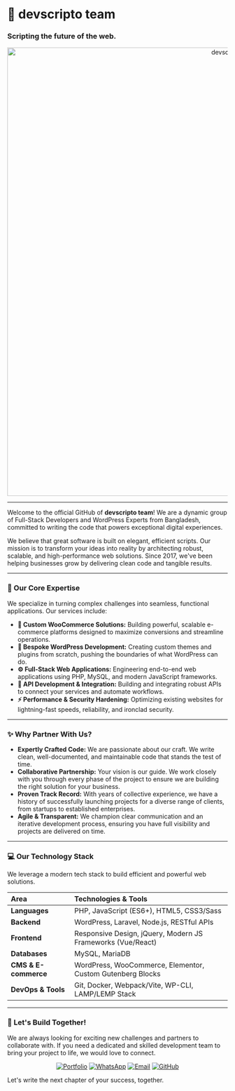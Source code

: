 # 📜 devscripto team

### Scripting the future of the web.

<p style="text-align:center;"><a href="https://devscripto.github.io" target="_blank" rel="noopener"><img src="https://devscripto.github.io/devscripto-banner.png" data-origin="devscripto-banner.png" alt="devscripto team" width="1024" height="320" style="max-width: 100%; height: auto; aspect-ratio: 1024/320; aspect-ratio: 1; object-fit: contain;"></a></p>

-----

Welcome to the official GitHub of **devscripto team**\! We are a dynamic group of Full-Stack Developers and WordPress Experts from Bangladesh, committed to writing the code that powers exceptional digital experiences.

We believe that great software is built on elegant, efficient scripts. Our mission is to transform your ideas into reality by architecting robust, scalable, and high-performance web solutions. Since 2017, we've been helping businesses grow by delivering clean code and tangible results.

-----

### 🎯 Our Core Expertise

We specialize in turning complex challenges into seamless, functional applications. Our services include:

  * **🛒 Custom WooCommerce Solutions:** Building powerful, scalable e-commerce platforms designed to maximize conversions and streamline operations.
  * **🧩 Bespoke WordPress Development:** Creating custom themes and plugins from scratch, pushing the boundaries of what WordPress can do.
  * **⚙️ Full-Stack Web Applications:** Engineering end-to-end web applications using PHP, MySQL, and modern JavaScript frameworks.
  * **🔗 API Development & Integration:** Building and integrating robust APIs to connect your services and automate workflows.
  * **⚡ Performance & Security Hardening:** Optimizing existing websites for lightning-fast speeds, reliability, and ironclad security.

-----

### ✨ Why Partner With Us?

  * **Expertly Crafted Code:** We are passionate about our craft. We write clean, well-documented, and maintainable code that stands the test of time.
  * **Collaborative Partnership:** Your vision is our guide. We work closely with you through every phase of the project to ensure we are building the right solution for your business.
  * **Proven Track Record:** With years of collective experience, we have a history of successfully launching projects for a diverse range of clients, from startups to established enterprises.
  * **Agile & Transparent:** We champion clear communication and an iterative development process, ensuring you have full visibility and projects are delivered on time.

-----

### 💻 Our Technology Stack

We leverage a modern tech stack to build efficient and powerful web solutions.

| Area                 | Technologies & Tools                                        |
| :------------------- | :---------------------------------------------------------- |
| **Languages** | PHP, JavaScript (ES6+), HTML5, CSS3/Sass                     |
| **Backend** | WordPress, Laravel, Node.js, RESTful APIs                 |
| **Frontend** | Responsive Design, jQuery, Modern JS Frameworks (Vue/React) |
| **Databases** | MySQL, MariaDB                                              |
| **CMS & E-commerce** | WordPress, WooCommerce, Elementor, Custom Gutenberg Blocks    |
| **DevOps & Tools** | Git, Docker, Webpack/Vite, WP-CLI, LAMP/LEMP Stack        |

-----

### 🤝 Let's Build Together\!

We are always looking for exciting new challenges and partners to collaborate with. If you need a dedicated and skilled development team to bring your project to life, we would love to connect.

<p align="center">
  <a href="https://devscripto.github.io" title="Portfolio"><img src="https://img.shields.io/badge/Portfolio-38BDF8?style=for-the-badge&logo=google-chrome&logoColor=white" alt="Portfolio"></a>
  <a href="https://wa.me/8801847406830" title="WhatsApp"><img src="https://img.shields.io/badge/WhatsApp-25D366?style=for-the-badge&logo=whatsapp&logoColor=white" alt="WhatsApp"></a>
  <a href="mailto:devscripto@needlecode.com?subject=Project%20Inquiry&body=Hello%20DevScript%2C%0D%0AI%20would%20like%20to%20discuss%20a%20project%20with%20you." title="Email"><img src="https://img.shields.io/badge/Email-D14836?style=for-the-badge&logo=gmail&logoColor=white" alt="Email"></a>
  <a href="https://github.com/devscripto" title="GitHub"><img src="https://img.shields.io/badge/GitHub-238636?style=for-the-badge&logo=github&logoColor=white" alt="GitHub"></a>
</p>

Let's write the next chapter of your success, together.
